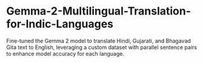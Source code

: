 # Gemma-2-Multilingual-Translation-for-Indic-Languages
Fine-tuned the Gemma 2 model to translate Hindi, Gujarati, and Bhagavad Gita text to English, leveraging a custom dataset with parallel sentence pairs to enhance model accuracy for each language.
